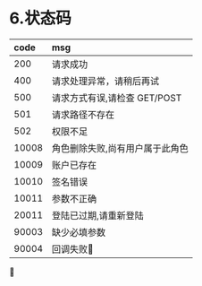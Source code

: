 # 6.状态码

 
| code        | msg           | 
| :------------- |:-------------| 
| 200      | 请求成功            |  
| 400     | 请求处理异常，请稍后再试      |  
| 500     | 请求方式有误,请检查 GET/POST      |   
| 501     | 请求路径不存在    |   
| 502     | 权限不足      |   
| 10008     | 角色删除失败,尚有用户属于此角色     |   
| 10009     | 账户已存在      |   
| 10010     | 签名错误      |   
| 10011     | 参数不正确     |   
| 20011     | 登陆已过期,请重新登陆      |   
| 90003     | 缺少必填参数      |   
| 90004     | 回调失败      |   

 








 






